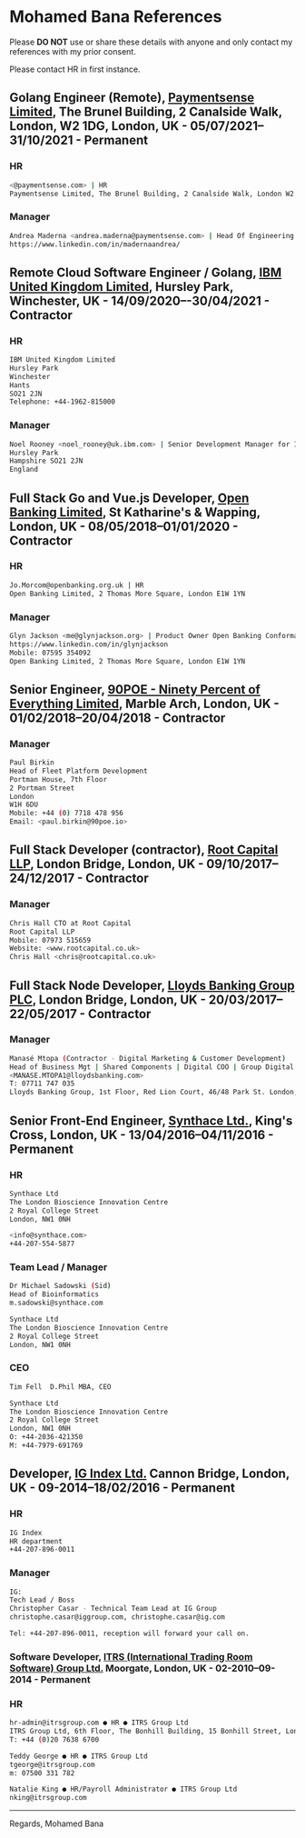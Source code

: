 # Mohamed Bana References

Please **DO NOT** use or share these details with anyone and only contact my references with my prior consent.

Please contact HR in first instance.

<!-- Please see attached `mohamed-bana_references.html` file. -->

## Golang Engineer (Remote), [Paymentsense Limited](https://www.paymentsense.com), The Brunel Building, 2 Canalside Walk, London, W2 1DG, London, UK - 05/07/2021–31/10/2021 - Permanent

### HR

```sh
<@paymentsense.com> | HR
Paymentsense Limited, The Brunel Building, 2 Canalside Walk, London W2 1DG.
```

### Manager

```sh
Andrea Maderna <andrea.maderna@paymentsense.com> | Head Of Engineering
https://www.linkedin.com/in/madernaandrea/
```

## Remote Cloud Software Engineer / Golang, [IBM United Kingdom Limited](https://www.ibm.com/uk/en/), Hursley Park, Winchester, UK - 14/09/2020–-30/04/2021 - Contractor

### HR

```sh
IBM United Kingdom Limited
Hursley Park
Winchester
Hants
SO21 2JN
Telephone: +44-1962-815000
```

### Manager

```sh
Noel Rooney <noel_rooney@uk.ibm.com> | Senior Development Manager for IBM Kubernetes Services (IKS)
Hursley Park
Hampshire SO21 2JN
England
```

<!-- Telephone: +44-7917-613235 -->

## Full Stack Go and Vue.js Developer, [Open Banking Limited](https://www.openbanking.org.uk), St Katharine's & Wapping, London, UK - 08/05/2018–01/01/2020 - Contractor

### HR

```sh
Jo.Morcom@openbanking.org.uk | HR
Open Banking Limited, 2 Thomas More Square, London E1W 1YN
```

### Manager

```sh
Glyn Jackson <me@glynjackson.org> | Product Owner Open Banking Conformance Tools
https://www.linkedin.com/in/glynjackson
Mobile: 07595 354092‬
Open Banking Limited, 2 Thomas More Square, London E1W 1YN
```

## Senior Engineer, [90POE - Ninety Percent of Everything Limited](https://www.90poe.io/), Marble Arch, London, UK - 01/02/2018–20/04/2018 - Contractor

### Manager

```sh
Paul Birkin
Head of Fleet Platform Development
Portman House, 7th Floor
2 Portman Street
London
W1H 6DU
Mobile: +44 (0) 7718 478 956
Email: <paul.birkin@90poe.io>
```

## Full Stack Developer (contractor), [Root Capital LLP](https://www.rootcapital.co.uk), London Bridge, London, UK - 09/10/2017–24/12/2017 - Contractor

### Manager

```sh
Chris Hall CTO at Root Capital
Root Capital LLP
Mobile: 07973 515659
Website: <www.rootcapital.co.uk>
Chris Hall <chris@rootcapital.co.uk>
```

## Full Stack Node Developer, [Lloyds Banking Group PLC](https://www.lloydsbankinggroup.com), London Bridge, London, UK - 20/03/2017–22/05/2017 - Contractor

### Manager

```sh
Manasé Mtopa (Contractor - Digital Marketing & Customer Development)
Head of Business Mgt | Shared Components | Digital COO | Group Digital | LBG
<MANASE.MTOPA1@lloydsbanking.com>
T: 07711 747 035
Lloyds Banking Group, 1st Floor, Red Lion Court, 46/48 Park St. London, SE1 9EQ
```

## Senior Front-End Engineer, [Synthace Ltd.](https://synthace.com), King's Cross, London, UK - 13/04/2016–04/11/2016 - Permanent

### HR

```sh
Synthace Ltd
The London Bioscience Innovation Centre
2 Royal College Street
London, NW1 0NH

<info@synthace.com>
+44-207-554-5877
```

### Team Lead / Manager

```sh
Dr Michael Sadowski (Sid)
Head of Bioinformatics
m.sadowski@synthace.com

Synthace Ltd
The London Bioscience Innovation Centre
2 Royal College Street
London, NW1 0NH
```

### CEO

```sh
Tim Fell  D.Phil MBA, CEO

Synthace Ltd
The London Bioscience Innovation Centre
2 Royal College Street
London, NW1 0NH
O: +44-2036-421350
M: +44-7979-691769
```

## Developer, [IG Index Ltd.](https://www.ig.com/uk) Cannon Bridge, London, UK - 09-2014–18/02/2016 - Permanent

### HR

```sh
IG Index
HR department
+44-207-896-0011
```

### Manager

```sh
IG:
Tech Lead / Boss
Christopher Casar - Technical Team Lead at IG Group
christophe.casar@iggroup.com, christophe.casar@ig.com

Tel: +44-207-896-0011, reception will forward your call on.
```

### Software Developer, [ITRS (International Trading Room Software) Group Ltd.](https://www.itrsgroup.com) Moorgate, London, UK - 02-2010–09-2014 - Permanent

### HR

```sh
hr-admin@itrsgroup.com ● HR ● ITRS Group Ltd
ITRS Group Ltd, 6th Floor, The Bonhill Building, 15 Bonhill Street, London, EC2A 4DN,UK
T: +44 (0)20 7638 6700
```

```sh
Teddy George ● HR ● ITRS Group Ltd
tgeorge@itrsgroup.com
m: 07500 331 782
```

```sh
Natalie King ● HR/Payroll Administrator ● ITRS Group Ltd
nking@itrsgroup.com
```

----

Regards,
Mohamed Bana
